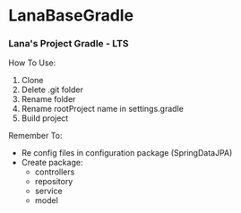 # LanaBaseGradle
### Lana's Project Gradle - LTS

How To Use:
1. Clone 
2. Delete .git folder 
3. Rename folder
4. Rename rootProject name in settings.gradle
5. Build project

Remember To:
* Re config files in configuration package (SpringDataJPA)
* Create package: 
  - controllers
  - repository
  - service
  - model  
